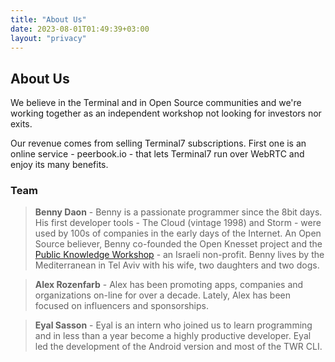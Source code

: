 ```yaml
---
title: "About Us"
date: 2023-08-01T01:49:39+03:00
layout: "privacy"
---
```


## About Us

We believe in the Terminal and in Open Source communities
and we're working together as an independent workshop
not looking for investors nor exits.

Our revenue comes from selling Terminal7 subscriptions.
First one is an online service - peerbook.io - that lets Terminal7
run over WebRTC and enjoy its many benefits.

### Team

> **Benny Daon** - Benny is a passionate programmer since the 8bit days.
> His first developer tools - The Cloud (vintage 1998) and Storm - 
> were used by 100s of companies in the early days of the Internet.
> An Open Source believer, Benny co-founded the Open Knesset project and
> the [Public Knowledge Workshop](https://hasadna.org.il) - an Israeli non-profit.
> Benny lives by the Mediterranean in Tel Aviv with his wife, two daughters
> and two dogs.

> **Alex Rozenfarb** - Alex has been promoting apps, companies and organizations 
> on-line for over a decade. Lately, Alex has been focused on influencers
> and sponsorships.
> 

> **Eyal Sasson** - Eyal is an intern who joined us to learn programming and in less
> than a year become a highly productive developer. Eyal led the development
> of the Android version and most of the TWR CLI.

